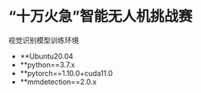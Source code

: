 # “十万火急”智能无人机挑战赛

视觉识别模型训练环境

- **Ubuntu20.04
- **python==3.7.x
- **pytorch==1.10.0+cuda11.0
- **mmdetection==2.0.x
